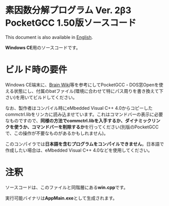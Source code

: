 # 素因数分解プログラム Ver. 2β3 PocketGCC 1.50版ソースコード
This document is also available in [English](readme_en.md).

**Windows CE**用のソースコードです。

# ビルド時の要件
Windows CE端末に、[Brain Wiki](https://brain.fandom.com/ja)等を参考にしてPocketGCC・DOS窓Openを使える状態にし、付属のbatファイル(環境に合わせて特にパス周りを書き換えて下さい)を用いてビルドしてください。

なお、製作者はコンパイル時にeMbedded Visual C++ 4.0からコピーしたcommctrl.libをリンカに読み込ませています。これはコマンドバーの表示に必要なものですので、**同様の方法でcommctrl.libを入手するか、ダイナミックリンクを使うか、コマンドバーを削除するか**を行ってください(別版のPocketGCCで、この操作が不要なものがあるかもしれません)。

このコンパイラでは**日本語を含むプログラムをコンパイルできません**。日本語で作成したい場合は、eMbedded Visual C++ 4.0などを使用してください。

# 注釈
ソースコードは、このファイルと同階層にある**win.cpp**です。

実行可能バイナリは**AppMain.exe**として生成されます。